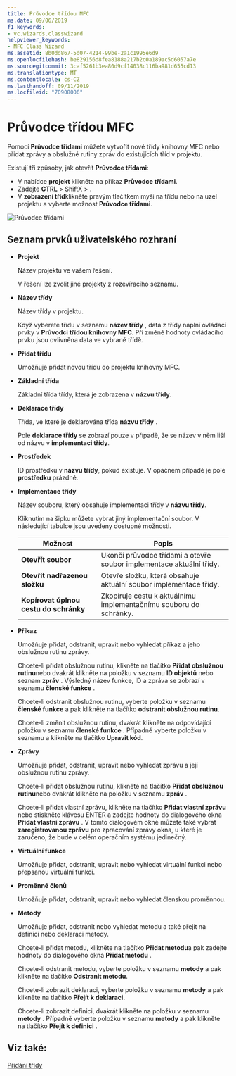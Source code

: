```yaml
---
title: Průvodce třídou MFC
ms.date: 09/06/2019
f1_keywords:
- vc.wizards.classwizard
helpviewer_keywords:
- MFC Class Wizard
ms.assetid: 8b0dd867-5d07-4214-99be-2a1c1995e6d9
ms.openlocfilehash: be829156d8fea8188a217b2c0a189ac5d6057a7e
ms.sourcegitcommit: 3caf5261b3ea80d9cf14038c116ba981d655cd13
ms.translationtype: MT
ms.contentlocale: cs-CZ
ms.lasthandoff: 09/11/2019
ms.locfileid: "70908006"
---
```

# <a name="mfc-class-wizard"></a>Průvodce třídou MFC

Pomocí **Průvodce třídami** můžete vytvořit nové třídy knihovny MFC nebo přidat zprávy a obslužné rutiny zpráv do existujících tříd v projektu.

Existují tři způsoby, jak otevřít **Průvodce třídami**:

- V nabídce **projekt** klikněte na příkaz **Průvodce třídami**.
- Zadejte **CTRL** > ShiftX > .
- V **zobrazení tříd**klikněte pravým tlačítkem myši na třídu nebo na uzel projektu a vyberte možnost **Průvodce třídami**.

![Průvodce třídami](media/class-wizard.png "Průvodce třídou MFC")

## <a name="uielement-list"></a>Seznam prvků uživatelského rozhraní

- **Projekt**

   Název projektu ve vašem řešení.

   V řešení lze zvolit jiné projekty z rozevíracího seznamu.

- **Název třídy**

   Název třídy v projektu.

   Když vyberete třídu v seznamu **název třídy** , data z třídy naplní ovládací prvky v **Průvodci třídou knihovny MFC**. Při změně hodnoty ovládacího prvku jsou ovlivněna data ve vybrané třídě.

- **Přidat třídu**

   Umožňuje přidat novou třídu do projektu knihovny MFC.

- **Základní třída**

   Základní třída třídy, která je zobrazena v **názvu třídy**.

- **Deklarace třídy**

   Třída, ve které je deklarována třída **názvu třídy** .

   Pole **deklarace třídy** se zobrazí pouze v případě, že se název v něm liší od názvu v **implementaci třídy**.

- **Prostředek**

   ID prostředku v **názvu třídy**, pokud existuje. V opačném případě je pole **prostředku** prázdné.

- **Implementace třídy**

   Název souboru, který obsahuje implementaci třídy v **názvu třídy**.

   Kliknutím na šipku můžete vybrat jiný implementační soubor. V následující tabulce jsou uvedeny dostupné možnosti.

   |Možnost|Popis|
   |------------|-----------------|
   |**Otevřít soubor**|Ukončí průvodce třídami a otevře soubor implementace aktuální třídy.|
   |**Otevřít nadřazenou složku**|Otevře složku, která obsahuje aktuální soubor implementace třídy.|
   |**Kopírovat úplnou cestu do schránky**|Zkopíruje cestu k aktuálnímu implementačnímu souboru do schránky.|

- **Příkaz**

   Umožňuje přidat, odstranit, upravit nebo vyhledat příkaz a jeho obslužnou rutinu zprávy.

   Chcete-li přidat obslužnou rutinu, klikněte na tlačítko **Přidat obslužnou rutinu**nebo dvakrát klikněte na položku v seznamu **ID objektů** nebo seznam **zpráv** . Výsledný název funkce, ID a zpráva se zobrazí v seznamu **členské funkce** .

   Chcete-li odstranit obslužnou rutinu, vyberte položku v seznamu **členské funkce** a pak klikněte na tlačítko **odstranit obslužnou rutinu**.

   Chcete-li změnit obslužnou rutinu, dvakrát klikněte na odpovídající položku v seznamu **členské funkce** . Případně vyberte položku v seznamu a klikněte na tlačítko **Upravit kód**.

- **Zprávy**

   Umožňuje přidat, odstranit, upravit nebo vyhledat zprávu a její obslužnou rutinu zprávy.

   Chcete-li přidat obslužnou rutinu, klikněte na tlačítko **Přidat obslužnou rutinu**nebo dvakrát klikněte na položku v seznamu **zpráv** .

   Chcete-li přidat vlastní zprávu, klikněte na tlačítko **Přidat vlastní zprávu** nebo stiskněte klávesu ENTER a zadejte hodnoty do dialogového okna **Přidat vlastní zprávu** . V tomto dialogovém okně můžete také vybrat **zaregistrovanou zprávu** pro zpracování zprávy okna, u které je zaručeno, že bude v celém operačním systému jedinečný.

- **Virtuální funkce**

   Umožňuje přidat, odstranit, upravit nebo vyhledat virtuální funkci nebo přepsanou virtuální funkci.

- **Proměnné členů**

   Umožňuje přidat, odstranit, upravit nebo vyhledat členskou proměnnou.

- **Metody**

   Umožňuje přidat, odstranit nebo vyhledat metodu a také přejít na definici nebo deklaraci metody.

   Chcete-li přidat metodu, klikněte na tlačítko **Přidat metodu**a pak zadejte hodnoty do dialogového okna **Přidat metodu** .

   Chcete-li odstranit metodu, vyberte položku v seznamu **metody** a pak klikněte na tlačítko **Odstranit metodu**.

   Chcete-li zobrazit deklaraci, vyberte položku v seznamu **metody** a pak klikněte na tlačítko **Přejít k deklaraci.**

   Chcete-li zobrazit definici, dvakrát klikněte na položku v seznamu **metody** . Případně vyberte položku v seznamu **metody** a pak klikněte na tlačítko **Přejít k definici** .

## <a name="see-also"></a>Viz také:

[Přidání třídy](../../ide/adding-a-class-visual-cpp.md)
